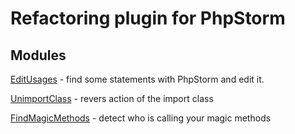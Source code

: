 # Refactoring plugin for PhpStorm

## Modules
[EditUsages](src/com/funivan/phpstorm/refactoring/EditUsages/README.md) - find some statements with PhpStorm and edit it.

[UnimportClass](src/com/funivan/phpstorm/refactoring/UnimportClass/README.md) - revers action of the import class 

[FindMagicMethods](src/com/funivan/phpstorm/refactoring/FindMagicMethods/README.md) - detect who is calling your magic methods
